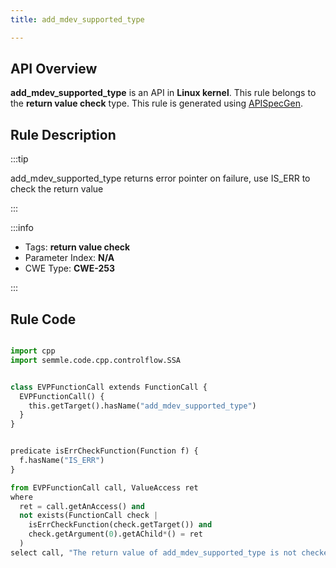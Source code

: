 ```yaml
---
title: add_mdev_supported_type

---
```



## API Overview
**add_mdev_supported_type** is an API in **Linux kernel**. This rule belongs to the **return value check** type. This rule is generated using [APISpecGen](../../tools/APISpecGen).
## Rule Description

:::tip

add_mdev_supported_type returns error pointer on failure, use IS_ERR to check the return value

:::

:::info

- Tags: **return value check**
- Parameter Index: **N/A**
- CWE Type: **CWE-253**

:::

## Rule Code
```python

import cpp
import semmle.code.cpp.controlflow.SSA


class EVPFunctionCall extends FunctionCall {
  EVPFunctionCall() {
    this.getTarget().hasName("add_mdev_supported_type")
  }
}


predicate isErrCheckFunction(Function f) {
  f.hasName("IS_ERR") 
}

from EVPFunctionCall call, ValueAccess ret
where
  ret = call.getAnAccess() and
  not exists(FunctionCall check |
    isErrCheckFunction(check.getTarget()) and
    check.getArgument(0).getAChild*() = ret
  )
select call, "The return value of add_mdev_supported_type is not checked with IS_ERR."
    
```